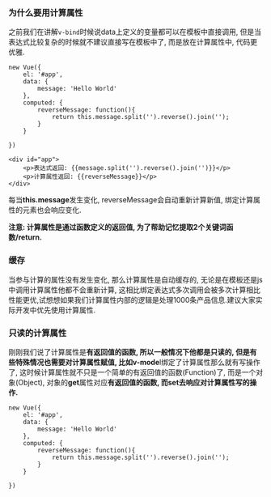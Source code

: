 ### 为什么要用计算属性

之前我们在讲解`v-bind`时候说data上定义的变量都可以在模板中直接调用, 但是当表达式比较复杂的时候就不建议直接写在模板中了, 而是放在计算属性中, 代码更优雅.

```
new Vue({
    el: '#app',
    data: {
        message: 'Hello World'
    },
    computed: {
        reverseMessage: function(){
            return this.message.split('').reverse().join('');
        }
    }

})
```

```
<div id="app">
    <p>表达式返回: {{message.split('').reverse().join('')}}</p>
    <p>计算属性返回: {{reverseMessage}}</p>
</div>
```

每当**this.message**发生变化, reverseMessage会自动重新计算新值, 绑定计算属性的元素也会响应变化.

**注意: **计算属性是通过函数定义的返回值, 为了帮助记忆提取2个关键词**函数/return.**

### 缓存

当参与计算的属性没有发生变化, 那么计算属性是自动缓存的, 无论是在模板还是js中调用计算属性他都不会重新计算, 这相比绑定表达式多次调用会被多次计算相比性能更优,试想想如果我们计算属性内部的逻辑是处理1000条产品信息.建议大家实际开发中优先使用计算属性.

### 只读的计算属性

刚刚我们说了计算属性是**有返回值的函数, **所以一般情况下他都是只读的**, **但是有些特殊情况也需要对计算属性赋值, 比如**v-mode**l绑定了计算属性那么就有写操作了, 这时候计算属性就不只是一个简单的有返回值的函数\(Function\)了, 而是一个对象\(Object\), 对象的**get**属性对应**有返回值的函数, **而**set去响应对计算属性写的操作.**

```
new Vue({
    el: '#app',
    data: {
        message: 'Hello World'
    },
    computed: {
        reverseMessage: function(){
            return this.message.split('').reverse().join('');
        }
    }

})
```



